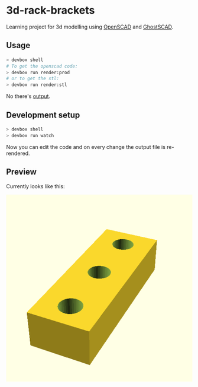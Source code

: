 # 3d-rack-brackets

Learning project for 3d modelling using [OpenSCAD](https://openscad.org/) and [GhostSCAD](https://github.com/ljanyst/ghostscad/).

## Usage

```sh
> devbox shell
# To get the openscad code:
> devbox run render:prod
# or to get the stl:
> devbox run render:stl
```

No there's [output](./output/output.scad).

## Development setup

```sh
> devbox shell
> devbox run watch
```

Now you can edit the code and on every change the output file is re-rendered.

## Preview

Currently looks like this:

![current state of the 3d model](./output.png)
